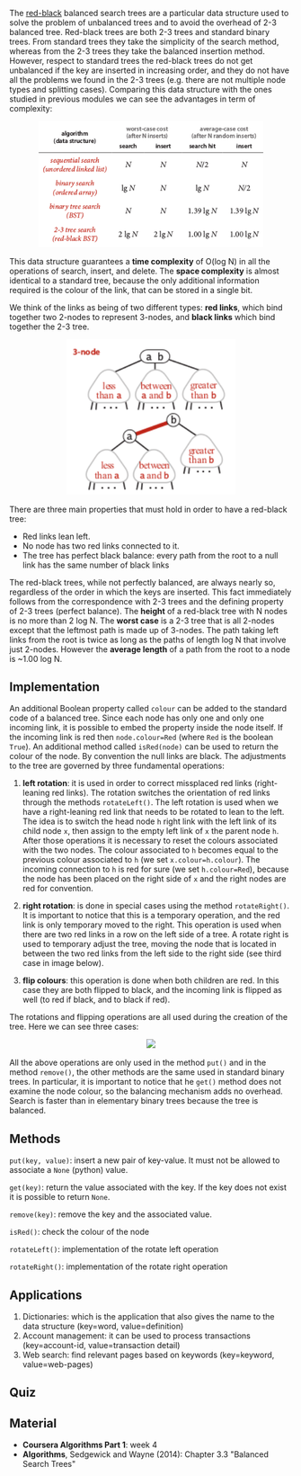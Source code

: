 
The [red-black](https://en.wikipedia.org/wiki/Red%E2%80%93black_tree) balanced search trees are a particular data structure used to solve the problem of unbalanced trees and to avoid the overhead of 2-3 balanced tree. Red-black trees are both 2-3 trees and standard binary trees. From standard trees they take the simplicity of the search method, whereas from the 2-3 trees they take the balanced insertion method. However, respect to standard trees the red-black trees do not get unbalanced if the key are inserted in increasing order, and they do not have all the problems we found in the 2-3 trees (e.g. there are not multiple node types and splitting cases). Comparing this data structure with the ones studied in previous modules we can see the advantages in term of complexity:

<p align="center">
<img src="./images/comparison_complexity.png" width="400">
</p>

This data structure guarantees a **time complexity** of O(log N) in all the operations of search, insert, and delete. The **space complexity** is almost identical to a standard tree, because the only additional information required is the colour of the link, that can be stored in a single bit. 

We think of the links as being of two different types: **red links**, which bind together two 2-nodes to represent 3-nodes, and **black links** which bind together the 2-3 tree.

<p align="center">
<img src="./images/rbbst_3-node_to_two_2-nodes.png" width="300">
</p>

There are three main properties that must hold in order to have a red-black tree:

- Red links lean left.
- No node has two red links connected to it.
- The tree has perfect black balance: every path from the root to a null link has the same number of black links

The red-black trees, while not perfectly balanced, are always nearly so, regardless of the order in which the keys are inserted. This fact immediately follows from the correspondence with 2-3 trees and the defining property of 2-3 trees (perfect balance). The **height** of a red-black tree with N nodes is no more than 2 log N. The **worst case** is a 2-3 tree that is all 2-nodes except that the leftmost path is made up of 3-nodes. The path taking left links from the root is twice as long as the paths of length log N that involve just 2-nodes. However the **average length** of a path from the root to a node is ~1.00 log N.

Implementation
---------------

An additional Boolean property called `colour` can be added to the standard code of a balanced tree. Since each node has only one and only one incoming link, it is possible to embed the property inside the node itself. If the incoming link is red then `node.colour=Red` (where `Red` is the boolean `True`). An additional method called `isRed(node)` can be used to return the colour of the node. By convention the null links are black. The adjustments to the tree are governed by three fundamental operations:

1. **left rotation**: it is used in order to correct missplaced red links (right-leaning red links). The rotation switches the orientation of red links through the methods `rotateLeft()`. The left rotation is used when we have a right-leaning red link that needs to be rotated to lean to the left. The idea is to switch the head node `h` right link with the left link of its child node `x`, then assign to the empty left link of `x` the parent node `h`. After those operations it is necessary to reset the colours associated with the two nodes. The colour associated to `h` becomes equal to the previous colour associated to `h` (we set `x.colour=h.colour`). The incoming connection to `h` is red for sure (we set `h.colour=Red`), because the node has been placed on the right side of `x` and the right nodes are red for convention. 

2. **right rotation**: is done in special cases using the method `rotateRight()`. It is important to notice that this is a temporary operation, and the red link is only temporary moved to the right. This operation is used when there are two red links in a row on the left side of a tree. A rotate right is used to temporary adjust the tree, moving the node that is located in between the two red links from the left side to the right side (see third case in image below).

3. **flip colours**: this operation is done when both children are red. In this case they are both flipped to black, and the incoming link is flipped as well (to red if black, and to black if red).

The rotations and flipping operations are all used during the creation of the tree. Here we can see three cases:

<p align="center">
<img src="rbbst_insert_into_a_3-node.png" width="300">
</p>

All the above operations are only used in the method `put()` and in the method `remove()`, the other methods are the same used in standard binary trees. In particular, it is important to notice that he `get()` method does not examine the node colour, so the balancing mechanism adds no overhead. Search is faster than in elementary binary trees because the tree is balanced.

Methods
--------

`put(key, value)`: insert a new pair of key-value. It must not be allowed to associate a `None` (python) value.

`get(key)`: return the value associated with the key. If the key does not exist it is possible to return `None`.

`remove(key)`: remove the key and the associated value.

`isRed()`: check the colour of the node

`rotateLeft()`: implementation of the rotate left operation

`rotateRight()`: implementation of the rotate right operation

Applications
------------

1. Dictionaries: which is the application that also gives the name to the data structure (key=word, value=definition)
2. Account management: it can be used to process transactions (key=account-id, value=transaction detail)
3. Web search: find relevant pages based on keywords (key=keyword, value=web-pages)

Quiz
-----




Material
--------
- **Coursera Algorithms Part 1**: week 4
- **Algorithms**, Sedgewick and Wayne (2014): Chapter 3.3 "Balanced Search Trees"
